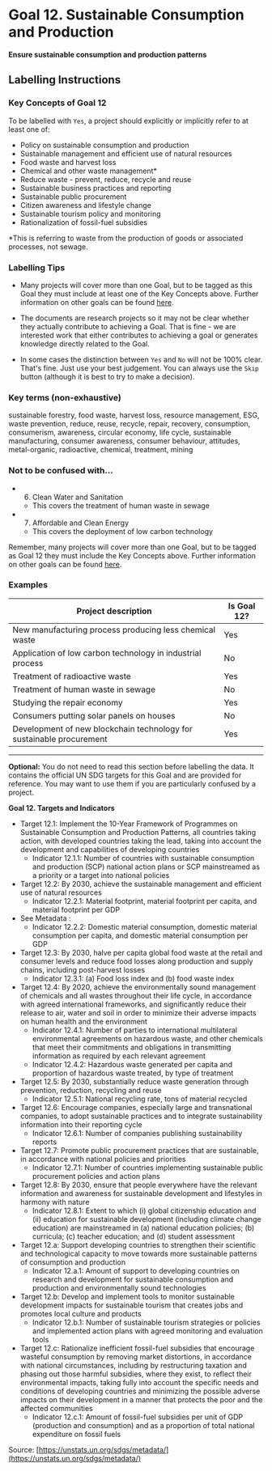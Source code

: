 # Goal 12. Sustainable Consumption and Production
**Ensure sustainable consumption and production patterns**

## Labelling Instructions

### Key Concepts of Goal 12

To be labelled with `Yes`, a project should explicitly or implicitly refer to at least one of:

* Policy on sustainable consumption and production
* Sustainable management and efficient use of natural resources
* Food waste and harvest loss
* Chemical and other waste management*
* Reduce waste - prevent, reduce, recycle and reuse
* Sustainable business practices and reporting
* Sustainable public procurement
* Citizen awareness and lifestyle change
* Sustainable tourism policy and monitoring
* Rationalization of fossil-fuel subsidies

*This is referring to waste from the production of goods or associated processes, not sewage.

### Labelling Tips

* Many projects will cover more than one Goal, but to be tagged as this Goal they must include at least one of the Key Concepts above. Further information on other goals can be found [here](https://unstats.un.org/sdgs/metadata/).

* The documents are research projects so it may not be clear whether they actually contribute to achieving a Goal. That is fine - we are interested work that either contributes to achieving a goal or generates knowledge directly related to the Goal.

* In some cases the distinction between `Yes` and `No` will not be 100% clear. That's fine. Just use your best judgement. You can always use the `Skip` button (although it is best to try to make a decision).

### Key terms (non-exhaustive)
sustainable forestry, food waste, harvest loss, resource management, ESG, waste prevention, reduce, reuse, recycle, repair, recovery, consumption, consumerism, awareness, circular economy, life cycle, sustainable manufacturing, consumer awareness, consumer behaviour, attitudes, metal-organic, radioactive, chemical, treatment, mining

### Not to be confused with...

- 6. Clean Water and Sanitation
	- This covers the treatment of human waste in sewage
- 7. Affordable and Clean Energy
	- This covers the deployment of low carbon technology

Remember, many projects will cover more than one Goal, but to be tagged as Goal 12 they must include the Key Concepts above. Further information on other goals can be found [here](https://unstats.un.org/sdgs/metadata/).

### Examples

| Project description                                        | Is Goal 12? |
|------------------------------------------------------------|-------------|
| New manufacturing process producing less chemical waste    | Yes         |
| Application of low carbon technology in industrial process | No          |
| Treatment of radioactive waste                             | Yes         |
| Treatment of human waste in sewage                         | No          |
| Studying the repair economy                                | Yes         |
| Consumers putting solar panels on houses                   | No          |
| Development of new blockchain technology for sustainable procurement                   | Yes          |


---

**Optional:** You do not need to read this section before labelling the data. It contains the official UN SDG targets for this Goal and are provided for reference. You may want to use them if you are particularly confused by a project.


**Goal 12. Targets and Indicators**

* Target 12.1: Implement the 10-Year Framework of Programmes on Sustainable Consumption and Production Patterns, all countries taking action, with developed countries taking the lead, taking into account the development and capabilities of developing countries
	* Indicator 12.1.1: Number of countries with sustainable consumption and production (SCP) national action plans or SCP mainstreamed as a priority or a target into national policies
* Target 12.2: By 2030, achieve the sustainable management and efficient use of natural resources
	* Indicator 12.2.1: Material footprint, material footprint per capita, and material footprint per GDP
* See Metadata : 
	* Indicator 12.2.2: Domestic material consumption, domestic material consumption per capita, and domestic material consumption per GDP
* Target 12.3: By 2030, halve per capita global food waste at the retail and consumer levels and reduce food losses along production and supply chains, including post-harvest losses
	* Indicator 12.3.1: (a) Food loss index and (b) food waste index
* Target 12.4: By 2020, achieve the environmentally sound management of chemicals and all wastes throughout their life cycle, in accordance with agreed international frameworks, and significantly reduce their release to air, water and soil in order to minimize their adverse impacts on human health and the environment
	* Indicator 12.4.1: Number of parties to international multilateral environmental agreements on hazardous waste, and other chemicals that meet their commitments and obligations in transmitting information as required by each relevant agreement
	* Indicator 12.4.2: Hazardous waste generated per capita and proportion of hazardous waste treated, by type of treatment
* Target 12.5: By 2030, substantially reduce waste generation through prevention, reduction, recycling and reuse
	* Indicator 12.5.1: National recycling rate, tons of material recycled
* Target 12.6: Encourage companies, especially large and transnational companies, to adopt sustainable practices and to integrate sustainability information into their reporting cycle
	* Indicator 12.6.1: Number of companies publishing sustainability reports
* Target 12.7: Promote public procurement practices that are sustainable, in accordance with national policies and priorities
	* Indicator 12.7.1: Number of countries implementing sustainable public procurement policies and action plans
* Target 12.8: By 2030, ensure that people everywhere have the relevant information and awareness for sustainable development and lifestyles in harmony with nature
	* Indicator 12.8.1: Extent to which (i) global citizenship education and (ii) education for sustainable development (including climate change education) are mainstreamed in (a) national education policies; (b) curricula; (c) teacher education; and (d) student assessment
* Target 12.a: Support developing countries to strengthen their scientific and technological capacity to move towards more sustainable patterns of consumption and production
	* Indicator 12.a.1: Amount of support to developing countries on research and development for sustainable consumption and production and environmentally sound technologies
* Target 12.b: Develop and implement tools to monitor sustainable development impacts for sustainable tourism that creates jobs and promotes local culture and products
	* Indicator 12.b.1: Number of sustainable tourism strategies or policies and implemented action plans with agreed monitoring and evaluation tools
* Target 12.c: Rationalize inefficient fossil-fuel subsidies that encourage wasteful consumption by removing market distortions, in accordance with national circumstances, including by restructuring taxation and phasing out those harmful subsidies, where they exist, to reflect their environmental impacts, taking fully into account the specific needs and conditions of developing countries and minimizing the possible adverse impacts on their development in a manner that protects the poor and the affected communities
	* Indicator 12.c.1: Amount of fossil-fuel subsidies per unit of GDP (production and consumption) and as a proportion of total national expenditure on fossil fuels

Source: [https://unstats.un.org/sdgs/metadata/](https://unstats.un.org/sdgs/metadata/)